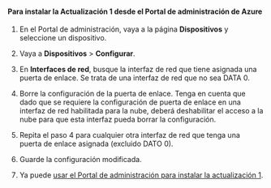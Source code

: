 
#### Para instalar la Actualización 1 desde el Portal de administración de Azure

1. En el Portal de administración, vaya a la página **Dispositivos** y seleccione un dispositivo.
 
2. Vaya a **Dispositivos** > **Configurar**.

3. En **Interfaces de red**, busque la interfaz de red que tiene asignada una puerta de enlace. Se trata de una interfaz de red que no sea DATA 0.

4. Borre la configuración de la puerta de enlace. Tenga en cuenta que dado que se requiere la configuración de puerta de enlace en una interfaz de red habilitada para la nube, deberá deshabilitar el acceso a la nube para que esta interfaz pueda borrar la configuración.

5. Repita el paso 4 para cualquier otra interfaz de red que tenga una puerta de enlace asignada (excluido DATO 0).

6. Guarde la configuración modificada.

7. Ya puede [usar el Portal de administración para instalar la actualización 1](#use-the-management-portal-to-install-update-1).

<!---HONumber=August15_HO6-->
